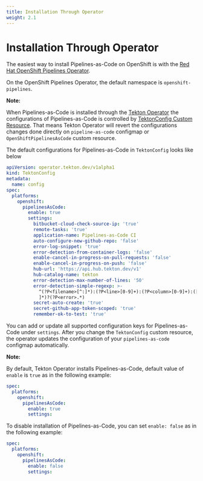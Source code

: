 ```yaml
---
title: Installation Through Operator
weight: 2.1
---
```

# Installation Through Operator

The easiest way to install Pipelines-as-Code on OpenShift is with the [Red Hat OpenShift Pipelines Operator](https://docs.openshift.com/container-platform/latest/cicd/pipelines/installing-pipelines.html).

On the OpenShift Pipelines Operator, the default namespace is `openshift-pipelines`.

**Note:**

When Pipelines-as-Code is installed through the [Tekton Operator](https://github.com/tektoncd/operator) the configurations of Pipelines-as-Code is
controlled by [TektonConfig Custom Resource](https://github.com/tektoncd/operator/blob/main/docs/TektonConfig.md#openshiftpipelinesascode).
That means Tekton Operator will revert the configurations changes done directly on `pipeline-as-code` configmap or `OpenShiftPipelinesAsCode` custom resource.

The default configurations for Pipelines-as-Code in `TektonConfig` looks like below

```yaml
apiVersion: operator.tekton.dev/v1alpha1
kind: TektonConfig
metadata:
  name: config
spec:
  platforms:
    openshift:
      pipelinesAsCode:
        enable: true
        settings:
          bitbucket-cloud-check-source-ip: 'true'
          remote-tasks: 'true'
          application-name: Pipelines-as-Code CI
          auto-configure-new-github-repo: 'false'
          error-log-snippet: 'true'
          error-detection-from-container-logs: 'false'
          enable-cancel-in-progress-on-pull-requests: 'false'
          enable-cancel-in-progress-on-push: 'false'
          hub-url: 'https://api.hub.tekton.dev/v1'
          hub-catalog-name: tekton
          error-detection-max-number-of-lines: '50'
          error-detection-simple-regexp: >-
            ^(?P<filename>[^:]*):(?P<line>[0-9]+):(?P<column>[0-9]+):([
            ]*)?(?P<error>.*)
          secret-auto-create: 'true'
          secret-github-app-token-scoped: 'true'
          remember-ok-to-test: 'true'
```

You can add or update all supported configuration keys for Pipelines-as-Code under `settings`. After you change the `TektonConfig` custom resource, the operator updates the configuration of your `pipelines-as-code` configmap automatically.

**Note:**

By default, Tekton Operator installs Pipelines-as-Code, default value of `enable` is `true` as in the following example:

```yaml
spec:
  platforms:
    openshift:
      pipelinesAsCode:
        enable: true
        settings:

```

To disable installation of Pipelines-as-Code, you can set `enable: false` as in the following example:

```yaml
spec:
  platforms:
    openshift:
      pipelinesAsCode:
        enable: false
        settings:

```
